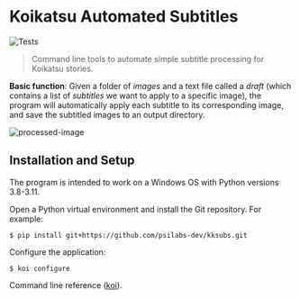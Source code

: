 # Koikatsu Automated Subtitles

![Tests](https://github.com/psilabs-dev/kksubs/actions/workflows/tests.yml/badge.svg)

> Command line tools to automate simple subtitle processing for Koikatsu stories.

**Basic function**: Given a folder of *images* and a text file called a *draft* (which contains a list of *subtitles* we want to apply to a specific image), the program will automatically apply each subtitle to its corresponding image, and save the subtitled images to an output directory.

![processed-image](demo.png)

## Installation and Setup
The program is intended to work on a Windows OS with Python versions 3.8-3.11.

Open a Python virtual environment and install the Git repository. For example:
```console
$ pip install git+https://github.com/psilabs-dev/kksubs.git
```
Configure the application:
```console
$ koi configure
```
Command line reference ([koi](docs\command_line\koi.md)).